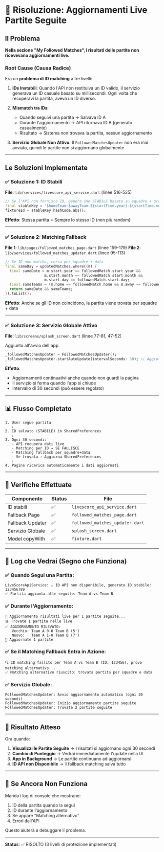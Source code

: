 # 🎯 Risoluzione: Aggiornamenti Live Partite Seguite

## Il Problema
**Nella sezione "My Followed Matches", i risultati delle partite non ricevevano aggiornamenti live.**

### Root Cause (Causa Radice)
Era un **problema di ID matching** a tre livelli:

1. **IDs Instabili**: Quando l'API non restituiva un ID valido, il servizio generava un ID casuale basato su millisecondi. Ogni volta che recuperavi la partita, aveva un ID diverso.

2. **Mismatch tra IDs**: 
   - Quando seguivi una partita → Salvava ID A
   - Durante l'aggiornamento → API ritornava ID B (generato casualmente)
   - Risultato → Sistema non trovava la partita, nessun aggiornamento

3. **Servizio Globale Non Attivo**: Il `FollowedMatchesUpdater` non era mai avviato, quindi le partite non si aggiornano globalmente

---

## Le Soluzioni Implementate

### ✅ Soluzione 1: ID Stabili
**File**: `lib/services/livescore_api_service.dart` (linee 516-525)

```dart
// Se l'API non fornisce ID, genera uno STABILE basato su squadre + orario
final stableKey = '$homeTeam-$awayTeam-${startTime.year}-${startTime.month}-${startTime.day}-${startTime.hour}:${startTime.minute}';
fixtureId = stableKey.hashCode.abs();
```

**Effetto**: Stessa partita = Sempre lo stesso ID (non più random)

---

### ✅ Soluzione 2: Matching Fallback
**File 1**: `lib/pages/followed_matches_page.dart` (linee 159-179)
**File 2**: `lib/services/followed_matches_updater.dart` (linee 95-113)

```dart
// Se ID non matcha, cerca per squadre + data
final sameDay = updatedMatches.where((m) {
  final sameDate = m.start.year == followedMatch.start.year &&
                  m.start.month == followedMatch.start.month &&
                  m.start.day == followedMatch.start.day;
  final sameTeams = (m.home == followedMatch.home && m.away == followedMatch.away);
  return sameDate && sameTeams;
}).toList();
```

**Effetto**: Anche se gli ID non coincidono, la partita viene trovata per squadre + data

---

### ✅ Soluzione 3: Servizio Globale Attivo
**File**: `lib/screens/splash_screen.dart` (linee 77-81, 47-52)

Aggiunto all'avvio dell'app:
```dart
_followedMatchesUpdater = FollowedMatchesUpdater();
_followedMatchesUpdater.startAutoUpdate(intervalSeconds: 30); // Aggiorna ogni 30 secondi
```

**Effetto**: 
- Aggiornamenti continuativi anche quando non guardi la pagina
- Il servizio si ferma quando l'app si chiude
- Intervallo di 30 secondi (può essere regolato)

---

## 📊 Flusso Completato

```
1. User segue partita
   ↓
2. ID salvato (STABILE) in SharedPreferences
   ↓
3. Ogni 30 secondi:
   - API recupera dati live
   - Matching per ID → SE FALLISCE
   - Matching fallback per squadre+data
   - Se trovata → Aggiorna SharedPreferences
   ↓
4. Pagina ricarica automaticamente i dati aggiornati
```

---

## 🧪 Verifiche Effettuate

| Componente | Status | File |
|-----------|--------|------|
| ID stabili | ✅ | `livescore_api_service.dart` |
| Fallback Page | ✅ | `followed_matches_page.dart` |
| Fallback Updater | ✅ | `followed_matches_updater.dart` |
| Servizio Globale | ✅ | `splash_screen.dart` |
| Model copyWith | ✅ | `fixture.dart` |

---

## 📝 Log che Vedrai (Segno che Funziona)

### ✅ Quando Segui una Partita:
```
LiveScoreApiService: ⚠️ ID API non disponibile, generato ID stabile: 123456789
✅ Partita aggiunta alle seguite: Team A vs Team B
```

### ✅ Durante l'Aggiornamento:
```
🔄 Aggiornamento risultati live per 1 partite seguite...
📊 Trovate 1 partite nelle live
✅ AGGIORNAMENTO RILEVATO:
   Vecchio: Team A 0-0 Team B (5')
   Nuovo:   Team A 1-0 Team B (7')
🔄 Aggiornate 1 partite
```

### ✅ Se il Matching Fallback Entra in Azione:
```
🔍 ID matching fallito per Team A vs Team B (ID: 123456), provo matching alternativo...
✅ Matching alternativo riuscito: trovata partita per squadre e data
```

### ✅ Servizio Globale:
```
FollowedMatchesUpdater: Avvio aggiornamento automatico (ogni 30 secondi)
FollowedMatchesUpdater: Inizio aggiornamento partite seguite
FollowedMatchesUpdater: Trovate 2 partite seguite
```

---

## 🎯 Risultato Atteso

Ora quando:
1. **Visualizzi le Partite Seguite** → I risultati si aggiornano ogni 30 secondi
2. **Cambio di Punteggio** → Vedrai immediatamente l'update nella UI
3. **App in Background** → Le partite continuano ad aggiornarsi
4. **ID API non Disponibile** → Il fallback matching salva tutto

---

## 🚀 Se Ancora Non Funziona

Manda i log di console che mostrano:
1. ID della partita quando la segui
2. ID durante l'aggiornamento
3. Se appare "Matching alternativo"
4. Errori dall'API

Questo aiuterà a debuggare il problema.

---

**Status**: ✅ RISOLTO (3 livelli di protezione implementati)